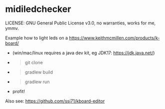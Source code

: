 # midiledchecker

LICENSE: GNU General Public License v3.0, no warranties, works for me, ymmv.

Example how to light leds on a https://www.keithmcmillen.com/products/k-board/

* (win/mac/linux requires a java dev kit, eg JDK17: https://jdk.java.net/)
* > git clone
* > gradlew build
* > gradlew run
* profit!

Also see: https://github.com/ssj71/kboard-editor
